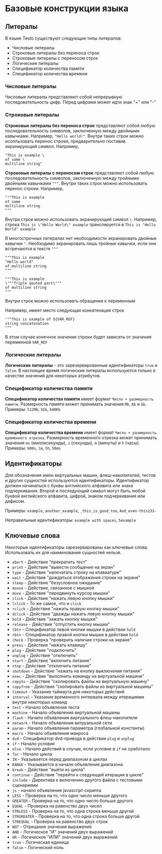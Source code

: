 # Базовые конструкции языка

## Литералы

В языке Testo существуют следующие типы литералов:

-   Числовые литералы
-   Строковые литералы без переноса строк
-   Строковые литералы с переносом строк
-   Логические литералы
-   Спецификатор количества памяти
-   Спецификатор количества времени

### Числовые литералы

Числовые литералы представляют собой непрерывную последовательность
цифр. Перед цифрами может идти знак "+" или "-"

### Строковые литералы

**Строковые литералы без переноса строк** представляют собой любую
последовательность символов, заключенную между двойными кавычками.
Например, `"Hello world!"`. Внутри таких строк можно исопльзовать
перенос строки, предварительно поставив экранирующий символ. Например,

```testo
"This is example \
of some \
multiline string"
```

**Строковые литералы с переносом строк** представляют собой любую
последовательность символов, заключенную между тройными двойными
кавычками `"""`. Внутри таких строк можно использовать перенос строки.
Например,

```testo
"""This is example
of some
multiline string
"""
```

Внутри строк можно использовать экранирующий символ `\`. Например,
строка `This is \"Hello World\" example` транслируется в
`This is "Hello World" example`

В многострочных литералах нет необходимости экранировать двойные кавычки
`"`. Необходимо экранировать лишь тройные кавычки, если они встречаются
в тексте `"""`

```testo
"""This is example
"Hello world"
of multiline string
"""

"""This is example
\"""Triple qouted part\"""
of multiline string
"""
```

Внутри строк можно использовать обращение к переменным

Например, имеет место следующая конкатенация строк

```testo
"""This is example of ${VAR_REF}
string concatenation
"""
```

В этом случае конечное значение строки будет зависеть от значения
переменной `VAR_REF`

### Логические литералы

**Логические литералы** - это зарезервированные идентификаторы `true` и
`false`. В настоящее время логические литералы используются только в
качестве значений для некоторых атрибутов.

### Спецификатор количества памяти

**Спецификатор количества памяти** имеет формат
`Число + размерность памяти`. Размерность памяти может принимать
значения `Mb`, `Kb` и `Gb`. Примеры: `512Mb`, `3Gb`, `640Kb`

### Спецификатор количества времени

**Спецификатор количества времени** имеет формат
`Число + размерность временного отрезка`. Размерность временного отрезка
может принимать значения `ms` (миллисекунды), `s` (секунды), `m`
(минуты) и `h` (часы). Примеры: `600s`, `1m`, `5h`, `50ms`

## Идентификаторы

Для обозначения имен виртуальных машин, флеш-накопителей, тестов и
других сущностей используются идентификаторы. Идентификатор должен
начинаться с буквы английского алфавита или знака подчеркивания. Второй
и последующий символ могут быть любой буквой английского алфавита,
цифрой, знаком подчеркивания или дефисом.

Примеры: `example`, `another_example`, `_this_is_good_too`,
`And_even-this233-`

Неправильные идентификаторы: `example with spaces`, `5example`

## Ключевые слова

Некоторые идентификаторы зарезервированы как ключевые слова.
Использовать их для наименования сущностей нельзя.

- `abort` - Действие "прекратить тест"
- `print` - Действие "вывести сообщение на экран"
- `type` - Действие "напечатать строку на клавиатуре"
- `wait` - Действие "дождаться отображения строки на экране"
- `sleep` - Действие "безусловное ожидание"
- `mouse` - Действие, связанное с мышкой
- `move` - Действие "передвинуть курсор мышки"
- `click` - Действие "нажать левую кнопку мышки"
- `lclick` - То же самое, что и `click`
- `rclick` - Действие "нажать правую кнопку мышки"
- `dclick` - Действие "дважды нажать левую кнопку мышки"
- `hold` - Действие "зажать кнопку мышки"
- `release` - Действие "отпустить кнопку мышки"
- `lbtn` - Спецификатор левой кнопки мышки в действии `hold`
- `rbtn` - Спецификатор правой кнопки мышки в действии `hold`
- `check` - Проверка "проверить наличие строки на экране"
- `press` - Действие "нажать клавишу"
- `plug` - Действие "подключить"
- `unplug` - Действие "отключить"
- `start` - Действие "включить питание"
- `stop` - Действие "отключить питание"
- `shutdown` - Действие "нажать на кнопку выключения питания"
- `exec` - Действие "выполнить команду на виртуальной машине"
- `copyto` - Действие "скопировать файлы на виртуальную машину"
- `copyfrom` - Действие "скопировать файлы из виртуальной машины"
- `timeout` - Указание таймаута для некоторых действий
- `interval` - Указание временного интервала между итерациями внутри
  некоторых команд
- `test` - Начало объявления теста
- `machine` - Начало объявления виртуальной машины
- `flash` - Начало объявления виртуального флеш-накопителя
- `network` - Начало объявления витруальной сети
- `param` - Начало объявления параметра (глобальной константы)
- `macro` - Начало объявления макроса
- `dvd` - Спецификатор dvd-привода в действии `plug` и `unplug`
- `if` - Начало условия
- `else` - Начало действий в случае, если условие в `if` не
  сработало
- `for` - Начало цикла
- `IN` - Указывается перед диапазоном в циклах
- `RANGE` - Указывается в начале объявления диапазона
- `break` - Действие "выйти из цикла"
- `continue` - Действие "перейти к следующей итерации в цикле"
- `include` - Директива к включению другого файла с тестовыми
  сценариями
- `js` - начало объявления javascript-скрипта
- `LESS` - Проверка на то, что одно число меньше другого
- `GREATER` - Проверка на то, что одно число больше другого
- `EQUAL` - Проверка на равенство двух чисел
- `STRLESS` - Проверка на то, что одна строка меньше другой
- `STRGREATER` - Проверка на то, что одна строка больше другой
- `STREQUAL` - Проверка на равенство двух строк
- `NOT` - Отрицание значения выражения
- `AND` - Логическое "И" значений двух выражений
- `OR` - Логическое "ИЛИ" значений двух выражений
- `true` - Логическая единица
- `false` - Логический ноль
